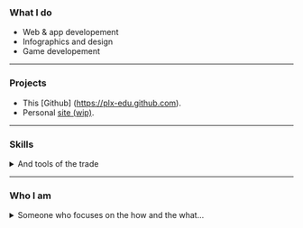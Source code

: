 

### What I do
- Web & app developement
- Infographics and design
- Game developement
---

### Projects
- This [Github] (https://plx-edu.github.com).
- Personal [site (wip)](http://nihil.is:4000).
---

### Skills
<details><summary>And tools of the trade</summary>
<div>

<section style="display: flex; flex-direction: row;">
    <section style="margin: 5px">
        <h4>Languages:</h4>
        <section>
        <img src="https://img.shields.io/badge/java-5382A1.svg?style=for-the-badge&logo=java&logoColor=white"/>
        <img src="https://img.shields.io/badge/python-3776ab.svg?style=for-the-badge&logo=python&logoColor=white"/>
        </section>
        <section>
        <img src="https://img.shields.io/badge/sql-f29111.svg?style=for-the-badge&logo=microsoftsqlserver&logoColor=white"/>
        <img src="https://img.shields.io/badge/gd_script-478cbf.svg?style=for-the-badge&logo=godotengine&logoColor=white"/>
        </section>
    </section>
    <section style="margin: 5px">
        <h4>Editors:</h4>
        <section>
        <img src="https://img.shields.io/badge/eclipse-F7941E.svg?style=for-the-badge&logo=eclipseide&logoColor=white"/>
        <img src="https://img.shields.io/badge/vscode-0065A9.svg?style=for-the-badge&logo=visualstudiocode&logoColor=white"/>
        </section>
        <section>
        <img src="https://img.shields.io/badge/pycharm-1bd88a.svg?style=for-the-badge&logo=pycharm&logoColor=white"/>
        </section>
    </section>
</section>

<section style="display: flex; flex-direction: row;">
    <section style="margin: 5px">
        <h4>Web:</h4>
        <section>
        <img src="https://img.shields.io/badge/javascript-f27a10.svg?style=for-the-badge&logo=javascript&logoColor=white"/>
        <img src="https://img.shields.io/badge/typescript-3178c6.svg?style=for-the-badge&logo=typescript&logoColor=white"/>
        </section>
        <section>
        <img src="https://img.shields.io/badge/html-e44d26.svg?style=for-the-badge&logo=html5&logoColor=white"/>
        <img src="https://img.shields.io/badge/css-264de4.svg?style=for-the-badge&logo=css3&logoColor=white"/>
        <img src="https://img.shields.io/badge/sass-CD6799.svg?style=for-the-badge&logo=sass&logoColor=white"/>
        </section>
        <section>
        <img src="https://img.shields.io/badge/json-000000.svg?style=for-the-badge&logo=json&logoColor=white"/>
        </section>
    </section>
    <section style="margin: 5px">
        <h4>Persistence:</h4>
        <!--
        #### Database:
        <img src="https://img.shields.io/badge/oracle-C74634.svg?style=for-the-badge&logo=oracle&logoColor=white"/>
        -->
        <section>
        <img src="https://img.shields.io/badge/mysql-00758f.svg?style=for-the-badge&logo=mysql&logoColor=white"/>
        <img src="https://img.shields.io/badge/mariadb-1f305f.svg?style=for-the-badge&logo=mariadb&logoColor=white"/>
        </section>
        <section>
        <img src="https://img.shields.io/badge/postgres-336791.svg?style=for-the-badge&logo=postgresql&logoColor=white"/>
        </section>
    </section>
</section>

<section style="display: flex; flex-direction: row;">
    <section style="margin: 5px">
        <h4>Production:</h4>
        <section>
        <img src="https://img.shields.io/badge/git-f05133.svg?style=for-the-badge&logo=git&logoColor=white"/>
        <img src="https://img.shields.io/badge/maven-b11a51.svg?style=for-the-badge&logo=apachemaven&logoColor=white"/>
        </section>
        <section>
        <img src="https://img.shields.io/badge/spring-5fb832.svg?style=for-the-badge&logo=spring&logoColor=white"/>
        </section>
    </section>
    <section style="margin: 5px">
        <h4>Systems:</h4>
        <section>
        <img src="https://img.shields.io/badge/windows-0078d4.svg?style=for-the-badge&logo=windows&logoColor=white"/>
        <img src="https://img.shields.io/badge/debian-D70751.svg?style=for-the-badge&logo=debian&logoColor=white"/>
        </section>
        <section>
        <img src="https://img.shields.io/badge/centos-932279.svg?style=for-the-badge&logo=centos&logoColor=white"/>
        </section>
    </section>
</section>

<!--
<img src="https://img.shields.io/badge/docker-394d54.svg?style=for-the-badge&logo=docker&logoColor=white"/>
<img src="https://img.shields.io/badge/kubernetes-326ce5.svg?style=for-the-badge&logo=kubernetes&logoColor=white"/>

#### Servers:
<img src="https://img.shields.io/badge/tomcat-d1a41a.svg?style=for-the-badge&logo=apachetomcat&logoColor=white"/>
-->

<section style="display: flex; flex-direction: row;">
    <section style="margin: 5px">
        <h4>Graphics:</h4>
        <!--
        Not sure about the coloring yet
        <img src="https://img.shields.io/badge/illustrator-FF9A00.svg?style=for-the-badge&logo=adobeillustrator&logoColor=white"/>
        -->
        <section>
        <img src="https://img.shields.io/badge/illustrator-330000.svg?style=for-the-badge&logo=adobeillustrator&logoColor=white"/>
        <img src="https://img.shields.io/badge/photoshop-001E36.svg?style=for-the-badge&logo=adobephotoshop&logoColor=white"/>
        </section>
        <section>
        <img src="https://img.shields.io/badge/indesign-49021F.svg?style=for-the-badge&logo=adobeindesign&logoColor=white"/>
        <img src="https://img.shields.io/badge/after_effects-00005B.svg?style=for-the-badge&logo=adobeaftereffects&logoColor=white"/>
        </section>
    </section>
    <section style="margin: 5px">
        <h4>Fun:</h4>
        <section>
        <img src="https://img.shields.io/badge/godot-478cbf.svg?style=for-the-badge&logo=godotengine&logoColor=white"/>
        </section>
    </section>
</section>

<!--
<img src="https://img.shields.io/badge/Curriculum_Vitae-blue.svg?style=for-the-badge&logo=🌱&logoColor=white"/>
-->

</p>
</details>

---









 ### Who I am
<details><summary>Someone who focuses on the how and the what...</summary>
<divp>

```js
import getIntro from "obligatoryGenericClicheIntro.js";

class User{
    constructor(name, profession){
        this.name = name;
        this.profession = profession;
    }

    describeSelf(){
        alert(getIntro(this.name, this.profession));
    }

    isGrateful(){
        alert(`${this.name} is happy to skip the boring part.`);
    }
}

let xav = new User("Xavier", "App. Developper");

if(confirm("Skip obligatory generic cliché intro ?")){
    xav.isGrateful();
}else{
    xav.describeSelf();
}
```

</divp>
</details>


